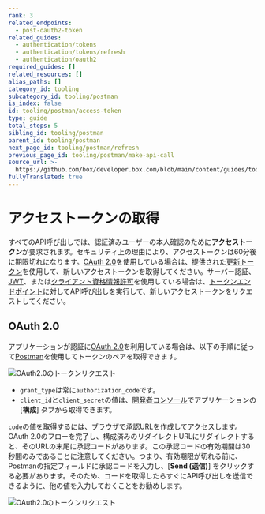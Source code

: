 ```yaml
---
rank: 3
related_endpoints:
  - post-oauth2-token
related_guides:
  - authentication/tokens
  - authentication/tokens/refresh
  - authentication/oauth2
required_guides: []
related_resources: []
alias_paths: []
category_id: tooling
subcategory_id: tooling/postman
is_index: false
id: tooling/postman/access-token
type: guide
total_steps: 5
sibling_id: tooling/postman
parent_id: tooling/postman
next_page_id: tooling/postman/refresh
previous_page_id: tooling/postman/make-api-call
source_url: >-
  https://github.com/box/developer.box.com/blob/main/content/guides/tooling/postman/access-token.md
fullyTranslated: true
---
```

# アクセストークンの取得

すべてのAPI呼び出しでは、認証済みユーザーの本人確認のために**アクセストークン**が要求されます。セキュリティ上の理由により、アクセストークンは60分後に期限切れになります。[OAuth 2.0][oauth]を使用している場合は、提供された[更新トークン][rt]を使用して、新しいアクセストークンを取得してください。サーバー認証、[JWT][jwt]、または[クライアント資格情報許可][ccg]を使用している場合は、[トークンエンドポイント][token]に対してAPI呼び出しを実行して、新しいアクセストークンをリクエストしてください。

## OAuth 2.0

アプリケーションが認証に[OAuth 2.0][oauth]を利用している場合は、以下の手順に従って[Postman][postman]を使用してトークンのペアを取得できます。

<ImageFrame border center shadow>

![OAuth2.0のトークンリクエスト](images/oauth-postman.png)

</ImageFrame>

* `grant_type`は常に`authorization_code`です。
* `client_id`と`client_secret`の値は、[開発者コンソール][dc]でアプリケーションの \[**構成**] タブから取得できます。

`code`の値を取得するには、ブラウザで[承認URL][authurl]を作成してアクセスします。OAuth 2.0のフローを完了し、構成済みのリダイレクトURLにリダイレクトすると、そのURLの末尾に承認コードがあります。この承認コードの有効期間は30秒間のみであることに注意してください。つまり、有効期限が切れる前に、Postmanの指定フィールドに承認コードを入力し、\[**Send (送信)**] をクリックする必要があります。そのため、コードを取得したらすぐにAPI呼び出しを送信できるように、他の値を入力しておくことをお勧めします。

<ImageFrame border center shadow>

![OAuth2.0のトークンリクエスト](images/oauth2-access-token.gif)

</ImageFrame>

[oauth]: g://authentication/oauth2

[dc]: https://app.box.com/developers/console

[authurl]: g://authentication/oauth2/without-sdk

[postman]: g://tooling/postman/install

[jwt]: g://authentication/jwt

[ccg]: g://authentication/client-credentials

[token]: e://post-oauth2-token

[rt]: g://authentication/tokens/refresh/
